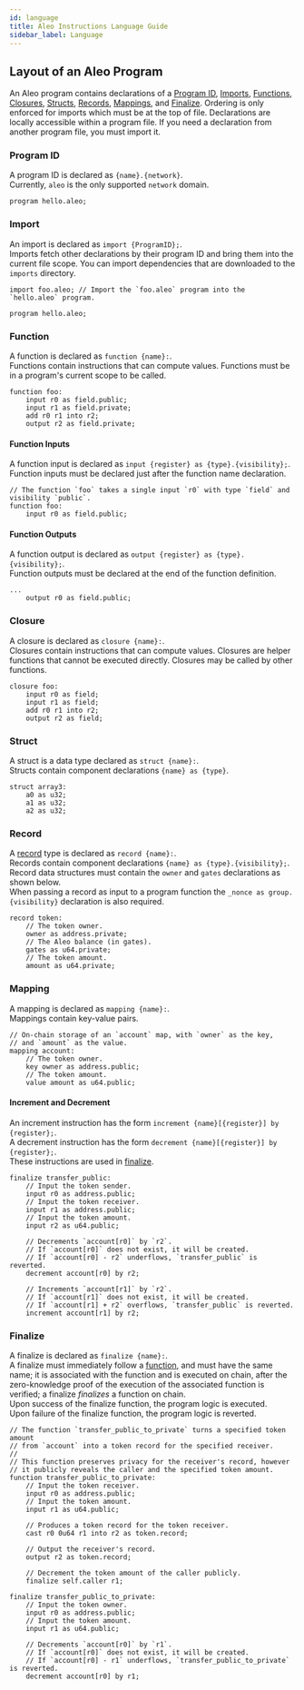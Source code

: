 ```yaml
---
id: language
title: Aleo Instructions Language Guide
sidebar_label: Language
---
```


## Layout of an Aleo Program

An Aleo program contains declarations of a [Program ID](#programid), [Imports](#import), [Functions](#function), [Closures](#closure), [Structs](#struct), [Records](#record),
[Mappings](#mapping), and [Finalize](#finalize). Ordering is only enforced for imports which must be at the top of file.
Declarations are locally accessible within a program file.
If you need a declaration from another program file, you must import it.

### Program ID

A program ID is declared as `{name}.{network}`.  
Currently, `aleo` is the only supported `network` domain.

```aleo showLineNumbers
program hello.aleo;
```

### Import

An import is declared as `import {ProgramID};`.  
Imports fetch other declarations by their program ID and bring them into the current file scope.
You can import dependencies that are downloaded to the `imports` directory.

```aleo showLineNumbers
import foo.aleo; // Import the `foo.aleo` program into the `hello.aleo` program.

program hello.aleo;
```

### Function

A function is declared as `function {name}:`.  
Functions contain instructions that can compute values.
Functions must be in a program's current scope to be called.

```aleo showLineNumbers
function foo:
    input r0 as field.public;
    input r1 as field.private;
    add r0 r1 into r2;
    output r2 as field.private;
```

#### Function Inputs

A function input is declared as `input {register} as {type}.{visibility};`.  
Function inputs must be declared just after the function name declaration.

```aleo showLineNumbers
// The function `foo` takes a single input `r0` with type `field` and visibility `public`.
function foo:
    input r0 as field.public; 
```

#### Function Outputs

A function output is declared as `output {register} as {type}.{visibility};`.  
Function outputs must be declared at the end of the function definition.

```aleo showLineNumbers
...
    output r0 as field.public;
```

### Closure

A closure is declared as `closure {name}:`.  
Closures contain instructions that can compute values.
Closures are helper functions that cannot be executed directly. Closures may be called by other functions.

```aleo showLineNumbers
closure foo:
    input r0 as field;
    input r1 as field;
    add r0 r1 into r2;
    output r2 as field;
```

### Struct

A struct is a data type declared as `struct {name}:`.  
Structs contain component declarations `{name} as {type}`.

```aleo showLineNumbers
struct array3:
    a0 as u32;
    a1 as u32;
    a2 as u32;
```

### Record

A [record](../concepts/02_records.md) type is declared as `record {name}:`.  
Records contain component declarations `{name} as {type}.{visibility};`.  
Record data structures must contain the `owner` and `gates` declarations as shown below.  
When passing a record as input to a program function the `_nonce as group.{visibility}` declaration is also required.

```aleo showLineNumbers
record token:
    // The token owner.
    owner as address.private;
    // The Aleo balance (in gates).
    gates as u64.private;
    // The token amount.
    amount as u64.private;
```

### Mapping

A mapping is declared as `mapping {name}:`.  
Mappings contain key-value pairs.

```aleo showLineNumbers
// On-chain storage of an `account` map, with `owner` as the key,
// and `amount` as the value.
mapping account:
    // The token owner.
    key owner as address.public;
    // The token amount.
    value amount as u64.public;
```

#### Increment and Decrement
An increment instruction has the form `increment {name}[{register}] by {register};`.  
A decrement instruction has the form `decrement {name}[{register}] by {register};`.  
These instructions are used in [finalize](#finalize).

```aleo showLineNumbers
finalize transfer_public:
    // Input the token sender.
    input r0 as address.public;
    // Input the token receiver.
    input r1 as address.public;
    // Input the token amount.
    input r2 as u64.public;

    // Decrements `account[r0]` by `r2`.
    // If `account[r0]` does not exist, it will be created.
    // If `account[r0] - r2` underflows, `transfer_public` is reverted.
    decrement account[r0] by r2;

    // Increments `account[r1]` by `r2`.
    // If `account[r1]` does not exist, it will be created.
    // If `account[r1] + r2` overflows, `transfer_public` is reverted.
    increment account[r1] by r2;
```

### Finalize

A finalize is declared as `finalize {name}:`.  
A finalize must immediately follow a [function](#function), and must have the same name;
it is associated with the function and is executed on chain,
after the zero-knowledge proof of the execution of the associated function is verified;
a finalize *finalizes* a function on chain.  
Upon success of the finalize function, the program logic is executed.  
Upon failure of the finalize function, the program logic is reverted.  

```aleo showLineNumbers
// The function `transfer_public_to_private` turns a specified token amount
// from `account` into a token record for the specified receiver.
// 
// This function preserves privacy for the receiver's record, however
// it publicly reveals the caller and the specified token amount.
function transfer_public_to_private:
    // Input the token receiver.
    input r0 as address.public;
    // Input the token amount.
    input r1 as u64.public;

    // Produces a token record for the token receiver.
    cast r0 0u64 r1 into r2 as token.record;

    // Output the receiver's record.
    output r2 as token.record;

    // Decrement the token amount of the caller publicly.
    finalize self.caller r1;

finalize transfer_public_to_private:
    // Input the token owner.
    input r0 as address.public;
    // Input the token amount.
    input r1 as u64.public;

    // Decrements `account[r0]` by `r1`.
    // If `account[r0]` does not exist, it will be created.
    // If `account[r0] - r1` underflows, `transfer_public_to_private` is reverted.
    decrement account[r0] by r1;
```

